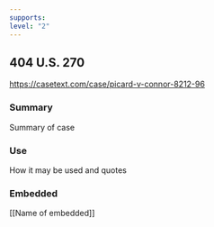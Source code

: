 ```yaml
---
supports: 
level: "2"
---
```

## 404 U.S. 270

https://casetext.com/case/picard-v-connor-8212-96

### Summary

Summary of case

### Use

How it may be used and quotes

### Embedded

[[Name of embedded]]